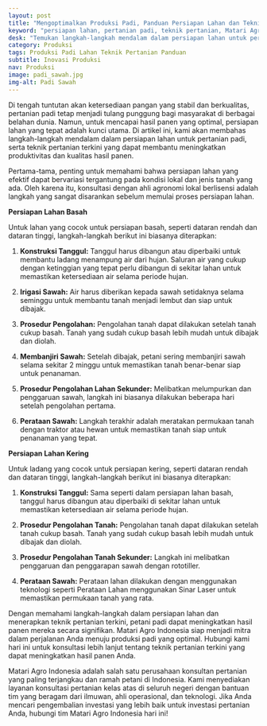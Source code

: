 ```yaml
---
layout: post
title: "Mengoptimalkan Produksi Padi, Panduan Persiapan Lahan dan Teknik Pertanian Terkini"
keyword: "persiapan lahan, pertanian padi, teknik pertanian, Matari Agro Indonesia, konsultan pertanian, hasil panen, perataan lahan, irigasi sawah"
desk: "Temukan langkah-langkah mendalam dalam persiapan lahan untuk pertanian padi, serta teknik pertanian terkini yang dapat membantu meningkatkan hasil panen Anda bersama Matari Agro Indonesia, mitra terpercaya dalam konsultasi pertanian."
category: Produksi
tags: Produksi Padi Lahan Teknik Pertanian Panduan
subtitle: Inovasi Produksi
nav: Produksi
image: padi_sawah.jpg
img-alt: Padi Sawah
---
```


Di tengah tuntutan akan ketersediaan pangan yang stabil dan berkualitas, pertanian padi tetap menjadi tulang punggung bagi masyarakat di berbagai belahan dunia. Namun, untuk mencapai hasil panen yang optimal, persiapan lahan yang tepat adalah kunci utama. Di artikel ini, kami akan membahas langkah-langkah mendalam dalam persiapan lahan untuk pertanian padi, serta teknik pertanian terkini yang dapat membantu meningkatkan produktivitas dan kualitas hasil panen.

Pertama-tama, penting untuk memahami bahwa persiapan lahan yang efektif dapat bervariasi tergantung pada kondisi lokal dan jenis tanah yang ada. Oleh karena itu, konsultasi dengan ahli agronomi lokal berlisensi adalah langkah yang sangat disarankan sebelum memulai proses persiapan lahan.

**Persiapan Lahan Basah**

Untuk lahan yang cocok untuk persiapan basah, seperti dataran rendah dan dataran tinggi, langkah-langkah berikut ini biasanya diterapkan:

1. **Konstruksi Tanggul:** Tanggul harus dibangun atau diperbaiki untuk membantu ladang menampung air dari hujan. Saluran air yang cukup dengan ketinggian yang tepat perlu dibangun di sekitar lahan untuk memastikan ketersediaan air selama periode hujan.

2. **Irigasi Sawah:** Air harus diberikan kepada sawah setidaknya selama seminggu untuk membantu tanah menjadi lembut dan siap untuk dibajak.

3. **Prosedur Pengolahan:** Pengolahan tanah dapat dilakukan setelah tanah cukup basah. Tanah yang sudah cukup basah lebih mudah untuk dibajak dan diolah.

4. **Membanjiri Sawah:** Setelah dibajak, petani sering membanjiri sawah selama sekitar 2 minggu untuk memastikan tanah benar-benar siap untuk penanaman.

5. **Prosedur Pengolahan Lahan Sekunder:** Melibatkan melumpurkan dan penggaruan sawah, langkah ini biasanya dilakukan beberapa hari setelah pengolahan pertama.

6. **Perataan Sawah:** Langkah terakhir adalah meratakan permukaan tanah dengan traktor atau hewan untuk memastikan tanah siap untuk penanaman yang tepat.

**Persiapan Lahan Kering**

Untuk ladang yang cocok untuk persiapan kering, seperti dataran rendah dan dataran tinggi, langkah-langkah berikut ini biasanya diterapkan:

1. **Konstruksi Tanggul:** Sama seperti dalam persiapan lahan basah, tanggul harus dibangun atau diperbaiki di sekitar lahan untuk memastikan ketersediaan air selama periode hujan.

2. **Prosedur Pengolahan Tanah:** Pengolahan tanah dapat dilakukan setelah tanah cukup basah. Tanah yang sudah cukup basah lebih mudah untuk dibajak dan diolah.

3. **Prosedur Pengolahan Tanah Sekunder:** Langkah ini melibatkan penggaruan dan penggarapan sawah dengan rototiller.

4. **Perataan Sawah:** Perataan lahan dilakukan dengan menggunakan teknologi seperti Perataan Lahan menggunakan Sinar Laser untuk memastikan permukaan tanah yang rata.

Dengan memahami langkah-langkah dalam persiapan lahan dan menerapkan teknik pertanian terkini, petani padi dapat meningkatkan hasil panen mereka secara signifikan. Matari Agro Indonesia siap menjadi mitra dalam perjalanan Anda menuju produksi padi yang optimal. Hubungi kami hari ini untuk konsultasi lebih lanjut tentang teknik pertanian terkini yang dapat meningkatkan hasil panen Anda.

Matari Agro Indonesia adalah salah satu perusahaan konsultan pertanian yang paling terjangkau dan ramah petani di Indonesia. Kami menyediakan layanan konsultasi pertanian kelas atas di seluruh negeri dengan bantuan tim yang beragam dari ilmuwan, ahli operasional, dan teknologi. Jika Anda mencari pengembalian investasi yang lebih baik untuk investasi pertanian Anda, hubungi tim Matari Agro Indonesia hari ini!
